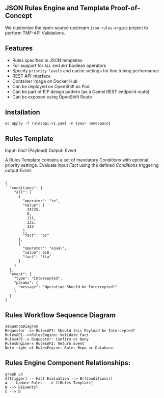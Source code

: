 ## JSON Rules Engine and Template Proof-of-Concept

We customize the open-source upstream ```json-rules-engine``` project to perform TMF-API Validations.

## Features

* Rules specified in JSON templates
* Full support for ```ALL``` and ```ANY``` boolean operators
* Specify ```priority levels``` and cache settings for fine tuning performance
* REST API interface
* Container Image on Docker Hub
* Can be deployed on OpenShift as Pod
* Can be part of EIP design pattern (as a Camel REST endpoint route)
* Can be exposed using OpenShift Route

## Installation

<div class="snippet-clipboard-content notranslate position-relative overflow-auto" data-snippet-clipboard-copy-content="oc apply -f rulesapi-v1.yaml -n {your namespace}"><pre class="notranslate"><code>oc apply -f rulesapi-v1.yaml -n {your namespace}</code></pre></div>

## Rules Template

Input: _Fact_ (Payload)
Output: _Event_

A Rules Template contains a set of mandatory _Conditions_ with optional priority settings.  Evaluate input _Fact_ using the defined _Conditions_ triggering output _Event_.

<div class="snippet-clipboard-content notranslate position-relative overflow-auto" data-snippet-clipboard-copy-content="{
  "conditions": {
    "all": [
      {
        "operator": "in",
        "value": [
          24735,
          0,
          111,
          222,
          333
        ],
        "fact": "oc"
      },
      {
        "operator": "equal",
        "value": 610,
        "fact": "fta"
      }
    ]
  },
  "event": {
    "type": "Intercepted",
    "params": {
      "message": "Operation Should be Intercepted!"
    }
  }
}"><pre class="notranslate"><code>
{
  "conditions": {
    "all": [
      {
        "operator": "in",
        "value": [
          24735,
          0,
          111,
          222,
          333
        ],
        "fact": "oc"
      },
      {
        "operator": "equal",
        "value": 610,
        "fact": "fta"
      }
    ]
  },
  "event": {
    "type": "Intercepted",
    "params": {
      "message": "Operation Should be Intercepted!"
    }
  }
}
</code></pre></div>

## Rules Workflow Sequence Diagram

```mermaid
sequenceDiagram
Requestor ->> RulesAPI: Should this Payload be Intercepted?
RulesAPI-->>RulesEngine: Validate Fact
RulesAPI--x Requestor: Confirm or Deny
RulesEngine-x RulesAPI: Return Event
Note right of RulesEngine: Rules Repo or Database.
```

## Rules Engine Component Relationships:

```mermaid
graph LR
A[Trigger] -- Fact Evaluation --> B((Conditions))
A -- Update Rules  --> C(Rules Template)
B --> D{Events}
C --> D
```

